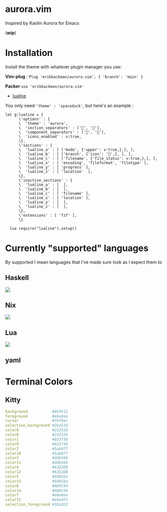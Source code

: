 # aurora.vim

Inspired by Kaolin Aurora for Emacs

(**wip**)

# Installation

Install the theme with whatever plugin manager you use:

**Vim-plug** : `Plug 'erikbackman/aurora.vim', { 'branch': 'main' }`

**Packer** `use 'erikbackman/aurora.vim'`

* [lualine](https://github.com/nvim-lualine/lualine.nvim)

You only need `'theme' : 'spaceduck'`, but here's an example :

```viml
let g:lualine = {
      \'options' : {
      \  'theme' : 'aurora',
      \  'section_separators' : ['', ''],
      \  'component_separators' : ['', ''],
      \  'icons_enabled' : v:true,
      \},
      \'sections' : {
      \  'lualine_a' : [ ['mode', {'upper': v:true,},], ],
      \  'lualine_b' : [ ['branch', {'icon': '',}, ], ],
      \  'lualine_c' : [ ['filename', {'file_status': v:true,},], ],
      \  'lualine_x' : [ 'encoding', 'fileformat', 'filetype' ],
      \  'lualine_y' : [ 'progress' ],
      \  'lualine_z' : [ 'location'  ],
      \},
      \'inactive_sections' : {
      \  'lualine_a' : [  ],
      \  'lualine_b' : [  ],
      \  'lualine_c' : [ 'filename' ],
      \  'lualine_x' : [ 'location' ],
      \  'lualine_y' : [  ],
      \  'lualine_z' : [  ],
      \},
      \'extensions' : [ 'fzf' ],
      \}

  lua require("lualine").setup()
```

# Currently "supported" languages

By supported I mean languages that I've made sure look as I expect them to

## **Haskell**
![](../assets/aurora-vim-01.png?raw=true)

## **Nix**
![](../assets/aurora-vim-nix01.png?raw=true)

## **Lua**
![](../assets/aurora-vim-lua.png?raw=true)

## **yaml**

# Terminal Colors

## Kitty
```YAML
background           #0C0F12
foreground           #e6e8ee
cursor               #f6f6ec
selection_background #2e353d
color0               #22252b
color8               #22252b
color1               #b53f36
color9               #b53f36
color2               #5ab977
color10              #5ab977
color3               #ddb566
color11              #ddb566
color4               #62D2DB
color12              #62D2DB
color5               #9d81ba
color13              #9d81ba
color6               #0D9C94
color14              #0D9C94
color7               #e6e8ee
color15              #ebedf2
selection_foreground #1b1d22
```
